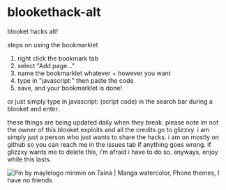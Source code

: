 # blookethack-alt
blooket hacks alt!

steps on using the bookmarklet
1. right click the bookmark tab
2. select "Add page..."
3. name the bookmarklet whatever + however you want
4. type in "javascript:" then paste the code
5. save, and your bookmarklet is done!

or just simply type in javascript: (script code) in the search bar during a blooket and enter.

these things are being updated daily when they break.
please note im not the owner of this blooket exploits and all the credits go to glizzxy. i am simply just a person who just wants to share the hacks.
i am on mostly on github so you can reach me in the issues tab if anything goes wrong.
if glizzxy wants me to delete this, i'm afraid i have to do so.
anyways, enjoy while this lasts.

<img src="https://encrypted-tbn0.gstatic.com/images?q=tbn:ANd9GcQcGhyaUUj6FJdS-G3ScTcDsbvUTmesAwzsx7nShNJoX5cSLadSmfL_aB_SkECKn_5utGw&amp;usqp=CAU" alt="Pin by maylelogo minmin on Tainá | Manga watercolor, Phone themes, I have  no friends"/>

